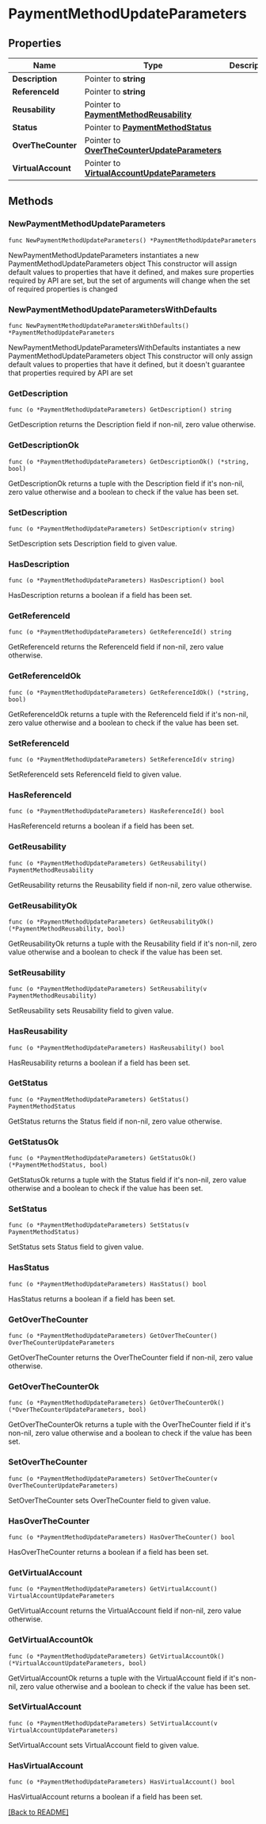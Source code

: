 # PaymentMethodUpdateParameters

## Properties

| Name | Type | Description | Notes |
| ------------ | ------------- | ------------- | ------------- |
| **Description** | Pointer to **string** |  | [optional]  |
| **ReferenceId** | Pointer to **string** |  | [optional]  |
| **Reusability** | Pointer to [**PaymentMethodReusability**](PaymentMethodReusability.md) |  | [optional]  |
| **Status** | Pointer to [**PaymentMethodStatus**](PaymentMethodStatus.md) |  | [optional]  |
| **OverTheCounter** | Pointer to [**OverTheCounterUpdateParameters**](OverTheCounterUpdateParameters.md) |  | [optional]  |
| **VirtualAccount** | Pointer to [**VirtualAccountUpdateParameters**](VirtualAccountUpdateParameters.md) |  | [optional]  |

## Methods

### NewPaymentMethodUpdateParameters

`func NewPaymentMethodUpdateParameters() *PaymentMethodUpdateParameters`

NewPaymentMethodUpdateParameters instantiates a new PaymentMethodUpdateParameters object
This constructor will assign default values to properties that have it defined,
and makes sure properties required by API are set, but the set of arguments
will change when the set of required properties is changed

### NewPaymentMethodUpdateParametersWithDefaults

`func NewPaymentMethodUpdateParametersWithDefaults() *PaymentMethodUpdateParameters`

NewPaymentMethodUpdateParametersWithDefaults instantiates a new PaymentMethodUpdateParameters object
This constructor will only assign default values to properties that have it defined,
but it doesn't guarantee that properties required by API are set

### GetDescription

`func (o *PaymentMethodUpdateParameters) GetDescription() string`

GetDescription returns the Description field if non-nil, zero value otherwise.

### GetDescriptionOk

`func (o *PaymentMethodUpdateParameters) GetDescriptionOk() (*string, bool)`

GetDescriptionOk returns a tuple with the Description field if it's non-nil, zero value otherwise
and a boolean to check if the value has been set.

### SetDescription

`func (o *PaymentMethodUpdateParameters) SetDescription(v string)`

SetDescription sets Description field to given value.

### HasDescription

`func (o *PaymentMethodUpdateParameters) HasDescription() bool`

HasDescription returns a boolean if a field has been set.

### GetReferenceId

`func (o *PaymentMethodUpdateParameters) GetReferenceId() string`

GetReferenceId returns the ReferenceId field if non-nil, zero value otherwise.

### GetReferenceIdOk

`func (o *PaymentMethodUpdateParameters) GetReferenceIdOk() (*string, bool)`

GetReferenceIdOk returns a tuple with the ReferenceId field if it's non-nil, zero value otherwise
and a boolean to check if the value has been set.

### SetReferenceId

`func (o *PaymentMethodUpdateParameters) SetReferenceId(v string)`

SetReferenceId sets ReferenceId field to given value.

### HasReferenceId

`func (o *PaymentMethodUpdateParameters) HasReferenceId() bool`

HasReferenceId returns a boolean if a field has been set.

### GetReusability

`func (o *PaymentMethodUpdateParameters) GetReusability() PaymentMethodReusability`

GetReusability returns the Reusability field if non-nil, zero value otherwise.

### GetReusabilityOk

`func (o *PaymentMethodUpdateParameters) GetReusabilityOk() (*PaymentMethodReusability, bool)`

GetReusabilityOk returns a tuple with the Reusability field if it's non-nil, zero value otherwise
and a boolean to check if the value has been set.

### SetReusability

`func (o *PaymentMethodUpdateParameters) SetReusability(v PaymentMethodReusability)`

SetReusability sets Reusability field to given value.

### HasReusability

`func (o *PaymentMethodUpdateParameters) HasReusability() bool`

HasReusability returns a boolean if a field has been set.

### GetStatus

`func (o *PaymentMethodUpdateParameters) GetStatus() PaymentMethodStatus`

GetStatus returns the Status field if non-nil, zero value otherwise.

### GetStatusOk

`func (o *PaymentMethodUpdateParameters) GetStatusOk() (*PaymentMethodStatus, bool)`

GetStatusOk returns a tuple with the Status field if it's non-nil, zero value otherwise
and a boolean to check if the value has been set.

### SetStatus

`func (o *PaymentMethodUpdateParameters) SetStatus(v PaymentMethodStatus)`

SetStatus sets Status field to given value.

### HasStatus

`func (o *PaymentMethodUpdateParameters) HasStatus() bool`

HasStatus returns a boolean if a field has been set.

### GetOverTheCounter

`func (o *PaymentMethodUpdateParameters) GetOverTheCounter() OverTheCounterUpdateParameters`

GetOverTheCounter returns the OverTheCounter field if non-nil, zero value otherwise.

### GetOverTheCounterOk

`func (o *PaymentMethodUpdateParameters) GetOverTheCounterOk() (*OverTheCounterUpdateParameters, bool)`

GetOverTheCounterOk returns a tuple with the OverTheCounter field if it's non-nil, zero value otherwise
and a boolean to check if the value has been set.

### SetOverTheCounter

`func (o *PaymentMethodUpdateParameters) SetOverTheCounter(v OverTheCounterUpdateParameters)`

SetOverTheCounter sets OverTheCounter field to given value.

### HasOverTheCounter

`func (o *PaymentMethodUpdateParameters) HasOverTheCounter() bool`

HasOverTheCounter returns a boolean if a field has been set.

### GetVirtualAccount

`func (o *PaymentMethodUpdateParameters) GetVirtualAccount() VirtualAccountUpdateParameters`

GetVirtualAccount returns the VirtualAccount field if non-nil, zero value otherwise.

### GetVirtualAccountOk

`func (o *PaymentMethodUpdateParameters) GetVirtualAccountOk() (*VirtualAccountUpdateParameters, bool)`

GetVirtualAccountOk returns a tuple with the VirtualAccount field if it's non-nil, zero value otherwise
and a boolean to check if the value has been set.

### SetVirtualAccount

`func (o *PaymentMethodUpdateParameters) SetVirtualAccount(v VirtualAccountUpdateParameters)`

SetVirtualAccount sets VirtualAccount field to given value.

### HasVirtualAccount

`func (o *PaymentMethodUpdateParameters) HasVirtualAccount() bool`

HasVirtualAccount returns a boolean if a field has been set.


[[Back to README]](../../README.md)


